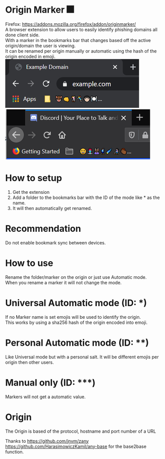# Origin Marker 🎆 
Firefox: https://addons.mozilla.org/firefox/addon/originmarker/  
A browser extension to allow users to easily identify phishing domains all done client side.  
With a marker in the bookmarks bar that changes based off the active origin/domain the user is viewing.  
It can be renamed per origin manually or automatic using the hash of the origin encoded in emoji.  
![Example of automatic mode using chrome](Chrome.png) ![Example of automatic mode using firefox](Firefox.png)

# How to setup
1. Get the extension
2. Add a folder to the bookmarks bar with the ID of the mode like * as the name.
3. It will then automatically get renamed.

# Recommendation
Do not enable bookmark sync between devices.

# How to use
Rename the folder/marker on the origin or just use Automatic mode.  
When you rename a marker it will not change the mode.

# Universal Automatic mode (ID: *)
If no Marker name is set emojis will be used to identify the origin.  
This works by using a sha256 hash of the origin encoded into emoji.

# Personal Automatic mode (ID: **)
Like Universal mode but with a personal salt.
It will be different emojis per origin then other users. 

# Manual only (ID: ***)
Markers will not get a automatic value.

# Origin
The Origin is based of the protocol, hostname and port number of a URL

Thanks to https://github.com/jnvm/zany https://github.com/HarasimowiczKamil/any-base for the base2base function.
